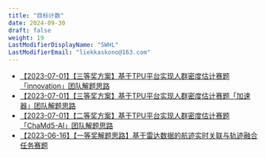 ```yaml
---
title: "目标计数"
date: 2024-09-30
draft: false
weight: 19
LastModifierDisplayName: "SWHL"
LastModifierEmail: "liekkaskono@163.com"
---
```

 
- [【2023-07-01】【三等奖方案】基于TPU平台实现人群密度估计赛题「innovation」团队解题思路](http://mp.weixin.qq.com/s?__biz=MzI5ODQxMTk5MQ==&mid=2247516277&idx=1&sn=bf4f753a5ed42a1a700ba0bdda2ed8b6&chksm=eca4f2cddbd37bdb60094511fd412a4dff454279535d19c7cbc5cd2762a441f133704d40e9a3#rd)
- [【2023-07-01】【三等奖方案】基于TPU平台实现人群密度估计赛题「加速器」团队解题思路](http://mp.weixin.qq.com/s?__biz=MzI5ODQxMTk5MQ==&mid=2247516301&idx=1&sn=301dce2fbf4502312b696e868b9e06b5&chksm=eca4f235dbd37b23cec654df4d8b4b478c85b6011b7dbf993f5910b09cfa3ea375807e4f1fbd#rd)
- [【2023-07-01】【二等奖方案】基于TPU平台实现人群密度估计赛题「ChaMd5-AI」团队解题思路](http://mp.weixin.qq.com/s?__biz=MzI5ODQxMTk5MQ==&mid=2247516317&idx=1&sn=9f262ede522d7c3b8b71b22930dc4001&chksm=eca4f225dbd37b33f174f52db5ec2f71c5bc7f2565f4034374ad8679e9ef41475587117485eb#rd)
- [【2023-06-16】【一等奖解题思路】基于雷达数据的航迹实时关联与轨迹融合任务赛题](http://mp.weixin.qq.com/s?__biz=MzI5ODQxMTk5MQ==&mid=2247515796&idx=1&sn=1472be4ece893fdae068fcb813c7fd5f&chksm=eca4cc2cdbd3453a0ea3a24d9679ef6029d608bf904fe8cd328b31330afa32cc3b9a90cf493b#rd)
